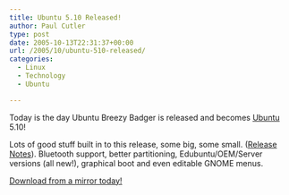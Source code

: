 ```yaml
---
title: Ubuntu 5.10 Released!
author: Paul Cutler
type: post
date: 2005-10-13T22:31:37+00:00
url: /2005/10/ubuntu-510-released/
categories:
  - Linux
  - Technology
  - Ubuntu

---
```

Today is the day Ubuntu Breezy Badger is released and becomes [Ubuntu][1] 5.10!

Lots of good stuff built in to this release, some big, some small. ([Release Notes][2]). Bluetooth support, better partitioning, Edubuntu/OEM/Server versions (all new!), graphical boot and even editable GNOME menus.

[Download from a mirror today!][3]

 [1]: http://www.ubuntulinux.org
 [2]: http://www.ubuntu.com/newsitems/release510
 [3]: https://wiki.ubuntu.com/Archive